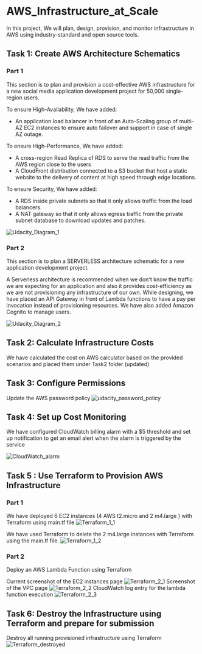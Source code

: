 # AWS_Infrastructure_at_Scale
In this project, We will plan, design, provision, and monitor infrastructure in AWS using industry-standard and open source tools.

## Task 1: Create AWS Architecture Schematics
### Part 1

This section is to plan and provision a cost-effective AWS infrastructure for a new social media application development project for 50,000 single-region users. 

To ensure High-Availability, We have added:
- An application load balancer in front of an Auto-Scaling group of multi-AZ EC2 instances to ensure auto failover and support in case of single AZ outage.

To ensure High-Performance, We have added:
- A cross-region Read Replica of RDS to serve the read traffic from the AWS region close to the users
- A CloudFront distribution connected to a S3 bucket that host a static website to the delivery of content at high speed through edge locations.

To ensure Security, We have added:
- A RDS inside private subnets so that it only allows traffic from the load balancers.
- A NAT gateway so that it only allows egress traffic from the private subnet database to download updates and patches.

![Udacity_Diagram_1](Task1/Udacity_Diagram_1.png)

### Part 2

This section is to plan a SERVERLESS architecture schematic for a new application development project. 

A Serverless architecture is recommended when we don't know the traffic we are expecting for an application and also it provides cost-efficiency as we are not provisioning any infrastructure of our own.
While designing, we have  placed an API Gateway in front of Lambda functions to have a pay per invocation instead of provisioning resources. We have also added Amazon Cognito to manage users.

![Udacity_Diagram_2](Task1/Udacity_Diagram_2.png)

## Task 2: Calculate Infrastructure Costs

We have calculated the cost on AWS calculator based on the provided scenarios and placed them under Task2 folder (updated)

## Task 3: Configure Permissions

Update the AWS password policy
![udacity_password_policy](Task3/udacity_password_policy.png)


## Task 4: Set up Cost Monitoring
We have configured CloudWatch billing alarm with a $5 threshold and set up notification to get an email alert when the alarm is triggered by the service

![CloudWatch_alarm](Task4/CloudWatch_alarm.png)

## Task 5 : Use Terraform to Provision AWS Infrastructure
### Part 1
We have deployed 6 EC2 instances (4 AWS t2.micro and 2 m4.large )  with Terraform using main.tf file
![Terraform_1_1](Task5/Exercise_1/Terraform_1_1.png)

We have used Terraform to delete the 2 m4.large instances with Terraform using the main.tf file.
![Terraform_1_2](Task5/Exercise_1/Terraform_1_2.png)

### Part 2
Deploy an AWS Lambda Function using Terraform

Current screenshot of the EC2 instances page
![Terraform_2_1](Task5/Exercise_2/Terraform_2_1.png)
Screenshot of the VPC page
![Terraform_2_2](Task5/Exercise_2/Terraform_2_2.png)
CloudWatch log entry for the lambda function execution
![Terraform_2_3](Task5/Exercise_2/Terraform_2_3.png)

## Task 6: Destroy the Infrastructure using Terraform and prepare for submission
Destroy all running provisioned infrastructure using Terraform
![Terraform_destroyed](Task6/Terraform_destroyed.png)
